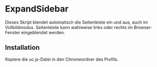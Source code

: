# ExpandSidebar
Dieses Skript blendet automatisch die Seitenleiste ein und aus, auch im Vollbildmodus. Seitenleiste kann wahlweise links oder rechts im Browser-Fenster 
eingeblendet werden.

## Installation
Kopiere die uc.js-Datei in den Chromeordner des Profils.

